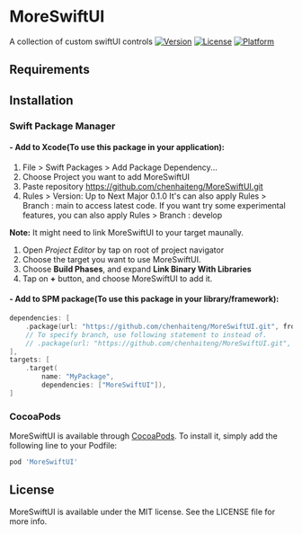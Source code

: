 # MoreSwiftUI
A collection of custom swiftUI controls
[![Version](https://img.shields.io/cocoapods/v/MoreSwiftUI.svg?style=flat)](https://cocoapods.org/pods/MoreSwiftUI)
[![License](https://img.shields.io/cocoapods/l/MoreSwiftUI.svg?style=flat)](https://cocoapods.org/pods/MoreSwiftUI)
[![Platform](https://img.shields.io/cocoapods/p/MoreSwiftUI.svg?style=flat)](https://cocoapods.org/pods/MoreSwiftUI)

## Requirements

## Installation

### Swift Package Manager
#### - Add to Xcode(To use this package in your application):

1. File > Swift Packages > Add Package Dependency...
2. Choose Project you want to add MoreSwiftUI
3. Paste repository https://github.com/chenhaiteng/MoreSwiftUI.git
4. Rules > Version: Up to Next Major 0.1.0
It's can also apply Rules > Branch : main to access latest code.
If you want try some experimental features, you can also apply Rules > Branch : develop

**Note:** It might need to link MoreSwiftUI to your target maunally.
1. Open *Project Editor* by tap on root of project navigator
2. Choose the target you want to use MoreSwiftUI.
3. Choose **Build Phases**, and expand **Link Binary With Libraries**
4. Tap on **+** button, and choose MoreSwiftUI to add it.

#### - Add to SPM package(To use this package in your library/framework):
```swift
dependencies: [
    .package(url: "https://github.com/chenhaiteng/MoreSwiftUI.git", from: "0.4.0")
    // To specify branch, use following statement to instead of.
    // .package(url: "https://github.com/chenhaiteng/MoreSwiftUI.git", branch: "${branch_name}"))
],
targets: [
    .target(
        name: "MyPackage",
        dependencies: ["MoreSwiftUI"]),
]
```

### CocoaPods
MoreSwiftUI is available through [CocoaPods](https://cocoapods.org). To install
it, simply add the following line to your Podfile:

```ruby
pod 'MoreSwiftUI'
```

## License

MoreSwiftUI is available under the MIT license. See the LICENSE file for more info.
